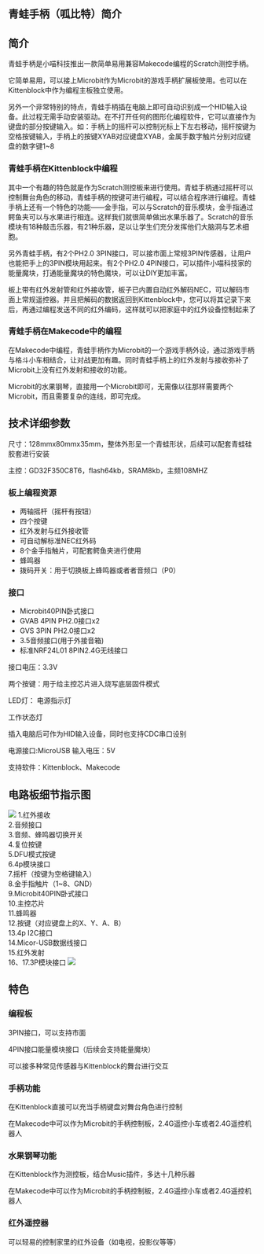 ## 青蛙手柄（呱比特）简介

## 简介

青蛙手柄是小喵科技推出一款简单易用兼容Makecode编程的Scratch测控手柄。

它简单易用，可以接上Microbit作为Microbit的游戏手柄扩展板使用。也可以在Kittenblock中作为编程主板独立使用。

另外一个非常特别的特点，青蛙手柄插在电脑上即可自动识别成一个HID输入设备。此过程无需手动安装驱动。在不打开任何的图形化编程软件，它可以直接作为键盘的部分按键输入。如：手柄上的摇杆可以控制光标上下左右移动，摇杆按键为空格按键输入，手柄上的按键XYAB对应键盘XYAB，金属手数字触片分别对应键盘的数字键1~8

### 青蛙手柄在Kittenblock中编程

其中一个有趣的特色就是作为Scratch测控板来进行使用。青蛙手柄通过摇杆可以控制舞台角色的移动，青蛙手柄的按键可进行编程，可以结合程序进行编程。青蛙手柄上还有一个特色的功能——金手指，可以与Scratch的音乐模块，金手指通过鳄鱼夹可以与水果进行相连。这样我们就很简单做出水果乐器了。Scratch的音乐模块有18种敲击乐器，有21种乐器，足以让学生们充分发挥他们大脑洞与艺术细胞。

另外青蛙手柄，有2个PH2.0 3PIN接口，可以接市面上常规3PIN传感器，让用户也能把手上的3PIN模块用起来。有2个PH2.0 4PIN接口，可以插件小喵科技家的能量魔块，打通能量魔块的特色魔块，可以让DIY更加丰富。

板上带有红外发射管和红外接收管，板子已内置自动红外解码NEC，可以解码市面上常规遥控器。并且把解码的数据返回到Kittenblock中，您可以将其记录下来后，再通过编程发送不同的红外编码，这样就可以把家庭中的红外设备控制起来了

### 青蛙手柄在Makecode中的编程

在Makecode中编程，青蛙手柄作为Microbit的一个游戏手柄外设，通过游戏手柄与格斗小车相结合，让对战更加有趣。同时青蛙手柄上的红外发射与接收弥补了Microbit上没有红外发射和接收的功能。

Microbit的水果钢琴，直接用一个Microbit即可，无需像以往那样需要两个Microbit，而且需要复杂的连线，即可完成。

## 技术详细参数

尺寸：128mmx80mmx35mm，整体外形呈一个青蛙形状，后续可以配套青蛙硅胶套进行安装

主控：GD32F350C8T6，flash64kb，SRAM8kb，主频108MHZ

### 板上编程资源

- 两轴摇杆（摇杆有按钮）
- 四个按键
- 红外发射与红外接收管
- 可自动解标准NEC红外码
- 8个金手指触片，可配套鳄鱼夹进行使用
- 蜂鸣器
- 拨码开关：用于切换板上蜂鸣器或者者音频口（P0）

### 接口

- Microbit40PIN卧式接口
- GVAB 4PIN PH2.0接口x2
- GVS 3PIN PH2.0接口x2
- 3.5音频接口(用于外接音箱)
- 标准NRF24L01 8PIN2.4G无线接口

接口电压：3.3V

两个按键：用于给主控芯片进入烧写底层固件模式

LED灯：
电源指示灯

工作状态灯

插入电脑后可作为HID输入设备，同时也支持CDC串口设别

电源接口:MicroUSB
输入电压：5V

支持软件：Kittenblock、Makecode

## 电路板细节指示图
![](01.jpg)
1.红外接收  
2.音频接口  
3.音频、蜂鸣器切换开关  
4.复位按键  
5.DFU模式按键  
6.4p模块接口  
7.摇杆（按键为空格键输入）  
8.金手指触片（1~8、GND）  
9.Microbit40PIN卧式接口  
10.主控芯片  
11.蜂鸣器  
12.按键（对应键盘上的X、Y、A、B）  
13.4p I2C接口  
14.Micor-USB数据线接口  
15.红外发射  
16、17.3P模块接口
![](02.JPG)

## 特色

### 编程板

3PIN接口，可以支持市面

4PIN接口能量模块接口（后续会支持能量魔块）

可以接多种常见传感器与Kittenblock的舞台进行交互

### 手柄功能

在Kittenblock直接可以充当手柄键盘对舞台角色进行控制

在Makecode中可以作为Microbit的手柄控制板，2.4G遥控小车或者2.4G遥控机器人

### 水果钢琴功能

在Kittenblock作为测控板，结合Music插件，多达十几种乐器

在Makecode中可以作为Microbit的手柄控制板，2.4G遥控小车或者2.4G遥控机器人

### 红外遥控器

可以轻易的控制家里的红外设备（如电视，投影仪等等）





